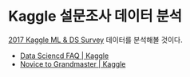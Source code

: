 # Kaggle 설문조사 데이터 분석

[2017 Kaggle ML & DS Survey](https://www.kaggle.com/kaggle/kaggle-survey-2017) 데이터를 분석해볼 것이다.



- [Data Sciencd FAQ | Kaggle](https://www.kaggle.com/rounakbanik/data-science-faq/notebook)
- [Novice to Grandmaster | Kaggle](https://www.kaggle.com/ash316/novice-to-grandmaster/data)
